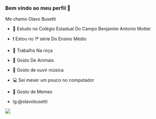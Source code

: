 ### Bem vindo ao meu perfil 👻
Me chamo Olavo Busetti
- 🏫 Estudo no Colégio Estadual Do Campo Benjamim Antonio Motter
- ❗ Estou no 1ª série Do Ensino Médio
- 🤠 Trabalho Na roça
- 🐶 Gosto De Animais
- 🎵 Gosto de ouvir música
- 💻 Sei mexer um pouco no computador
- 🙂 Gosto de Memes

- Ig:@olavobusetti




![](
https://media.tenor.com/kNhzaLIlpbEAAAAM/salve-alek.gif)

